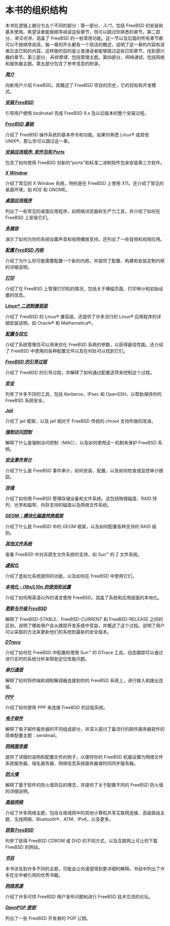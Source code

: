 # 本书的组织结构

本书在逻辑上被分为五个不同的部分：第一部分，*入门*，包括 FreeBSD 的安装和基本使用。希望读者能按顺序阅读这些章节，但可以跳过你熟悉的章节。第二部分，*常见任务*，涵盖了 FreeBSD 的一些常用功能。这一节以及后面的所有章节都可以不按顺序阅读。每一章的开头都有一个简洁的概述，说明了这一章的内容和读者应该已知的内容。这样做的目的是让普通读者能够跳过这些已知章节，找到感兴趣的章节。第三部分，*系统管理*，包括管理主题。第四部分，*网络通信*，包括网络和服务器主题。第五部分包含了参考信息的附录。

***[简介](https://docs.freebsd.org/en/books/handbook/introduction/index.html#introduction)***

向新用户介绍 FreeBSD。其概述了 FreeBSD 项目的历史，它的目标和开发模式。

***[安装 FreeBSD](https://docs.freebsd.org/en/books/handbook/bsdinstall/index.html#bsdinstall)***

引导用户使用 bsdinstall 完成 FreeBSD 9.x 及以后版本的整个安装过程。

***[FreeBSD 基础](https://docs.freebsd.org/en/books/handbook/bsdinstall/index.html#bsdinstall)***

介绍了 FreeBSD 操作系统的基本命令和功能。如果你熟悉 Linux® 或其他 UNIX®，那么你可以跳过这一章。

***[安装应用程序: 软件包和 Ports](https://docs.freebsd.org/en/books/handbook/ports/index.html#ports)***

包含了如何使用 FreeBSD 创新的“ports”和标准二进制软件包来安装第三方软件。

***[X Window](https://docs.freebsd.org/en/books/handbook/x11/index.html#x11)***

介绍了常见的 X Window 系统，特别是在 FreeBSD 上使用 X11。还介绍了常见的桌面环境，如 KDE 和 GNOME。

***[桌面应用程序](https://docs.freebsd.org/en/books/handbook/desktop/index.html#desktop)***

列出了一些常见的桌面应用程序，如网络浏览器和生产力工具，并介绍了如何在 FreeBSD 上安装它们。

***[多媒体](https://docs.freebsd.org/en/books/handbook/multimedia/index.html#multimedia)***

演示了如何为你的系统设置声音和视频播放支持。还列出了一些音频和视频应用。

***[配置 FreeBSD 内核](https://docs.freebsd.org/en/books/handbook/kernelconfig/index.html#kernelconfig)***

介绍了为什么你可能需要配置一个新的内核，并提供了配置、构建和安装定制内核的详细说明。

***[打印](https://docs.freebsd.org/en/books/handbook/printing/index.html#printing)***

介绍了在 FreeBSD 上管理打印机的情况，包括关于横幅页面、打印审计和初始设置的信息。

***[Linux® 二进制兼容层](https://docs.freebsd.org/en/books/handbook/linuxemu/index.html#linuxemu)***

介绍了 FreeBSD 的 Linux® 兼容层。还提供了许多流行的 Linux® 应用程序的详细安装说明，如 Oracle® 和 Mathematica®。

***[配置与优化](https://docs.freebsd.org/en/books/handbook/config/index.html#config-tuning)***

介绍了系统管理员可以用来优化 FreeBSD 系统的参数，以获得最佳性能。还介绍了 FreeBSD 中使用的各种配置文件以及在何处可以找到它们。

***[FreeBSD 的引导过程](https://docs.freebsd.org/en/books/handbook/boot/index.html#boot)***

介绍了 FreeBSD 的引导过程，并解释了如何通过配置选项来控制这个过程。

***[安全](https://docs.freebsd.org/en/books/handbook/security/index.html#security)***

列举了许多不同的工具，包括 Kerberos、IPsec 和 OpenSSH，以帮助保持你的 FreeBSD 系统安全。

***[Jail](https://docs.freebsd.org/en/books/handbook/jails/index.html#jails)***

介绍了 jail 框架，以及 jail 相对于 FreeBSD 传统的 chroot 支持所做的改进。

***[强制访问控制](https://docs.freebsd.org/en/books/handbook/mac/index.html#mac)***

解释了什么是强制访问控制（MAC），以及如何使用这一机制来保护 FreeBSD 系统。

***[安全事件审计](https://docs.freebsd.org/en/books/handbook/audit/index.html#audit)***

介绍了什么是 FreeBSD 事件审计，如何安装，配置，以及如何检查或监控审计跟踪。

***[存储](https://docs.freebsd.org/en/books/handbook/disks/index.html#disks)***

介绍了如何用 FreeBSD 管理存储设备和文件系统。这包括物理磁盘、RAID 阵列、光学和磁带、内存支持的磁盘以及网络文件系统。

***[GEOM：模块化磁盘转换框架](https://docs.freebsd.org/en/books/handbook/geom/index.html#geom)***

介绍了什么是 FreeBSD 中的 GEOM 框架，以及如何配置各种支持的 RAID 级别。

***[其他文件系统](https://docs.freebsd.org/en/books/handbook/filesystems/index.html#filesystems)***

查看 FreeBSD 中对非原生文件系统的支持，如 Sun™ 的 Z 文件系统。

***[虚拟化](https://docs.freebsd.org/en/books/handbook/virtualization/index.html#virtualization)***

介绍了虚拟化系统提供的功能，以及如何在 FreeBSD 中使用它们。

***[本地化 - i18n/L10n 的使用和设置](https://docs.freebsd.org/en/books/handbook/l10n/index.html#l10n)***

介绍了如何用英语以外的语言使用 FreeBSD。涵盖了系统和应用层面的本地化。

***[更新与升级 FreeBSD](https://docs.freebsd.org/en/books/handbook/cutting-edge/index.html#updating-upgrading)***

解释了 FreeBSD-STABLE、FreeBSD-CURRENT 和 FreeBSD-RELEASE 之间的区别。说明了哪些用户会从跟踪开发系统中受益，并概述了这个过程。说明了用户可以采取的方法来更新他们的系统到最新的安全版本。

***[DTrace](https://docs.freebsd.org/en/books/handbook/dtrace/index.html#dtrace)***

介绍了如何在 FreeBSD 中配置和使用 Sun™ 的 DTrace 工具。动态跟踪可以通过进行实时的系统分析来帮助定位性能问题。

***[串行通信](https://docs.freebsd.org/en/books/handbook/serialcomms/index.html#serialcomms)***

解释了如何将终端和调制解调器连接到你的 FreeBSD 系统上，进行拨入和拨出连接。

***[PPP](https://docs.freebsd.org/en/books/handbook/ppp-and-slip/index.html#ppp-and-slip)***

介绍了如何使用 PPP 来连接 FreeBSD 的远程系统。

***[电子邮件](https://docs.freebsd.org/en/books/handbook/mail/index.html#mail)***

解释了电子邮件服务器的不同组成部分，并深入探讨了最流行的邮件服务器软件的简单配置主题：sendmail。

***[网络服务器](https://docs.freebsd.org/en/books/handbook/network-servers/index.html#network-servers)***

提供了详细的说明和配置文件的例子，以便将你的 FreeBSD 机器设置为网络文件系统服务器、域名服务器、网络信息系统服务器或时间同步服务器。

***[防火墙](https://docs.freebsd.org/en/books/handbook/firewalls/index.html#firewalls)***

解释了基于软件的防火墙背后的理念，并提供了关于配置不同的 FreeBSD 防火墙的详细说明。

***[高级网络](https://docs.freebsd.org/en/books/handbook/advanced-networking/index.html#advanced-networking)***

介绍了许多网络主题，包括与局域网中的其他计算机共享互联网连接、高级路由主题、无线网络、Bluetooth®、ATM、IPv6，以及更多。

***[获取 FreeBSD](https://docs.freebsd.org/en/books/handbook/mirrors/index.html#mirrors)***

列举了获得 FreeBSD CDROM 或 DVD 的不同方式，以及互联网上可让你下载 FreeBSD 的网站。

***[书目](https://docs.freebsd.org/en/books/handbook/bibliography/index.html#bibliography)***

本书涉及到许多不同的主题，可能会让你渴望得到更详细的解释。书目中列出了许多在文中被引用的优秀书籍。

***[网络资源](https://docs.freebsd.org/en/books/handbook/eresources/index.html#eresources)***

介绍了许多可供 FreeBSD 用户发布问题和进行 FreeBSD 技术交流的论坛。

***[OpenPGP 密钥](https://docs.freebsd.org/en/books/handbook/pgpkeys/index.html#pgpkeys)***

列出了一些 FreeBSD 开发者的 PGP 公钥。
